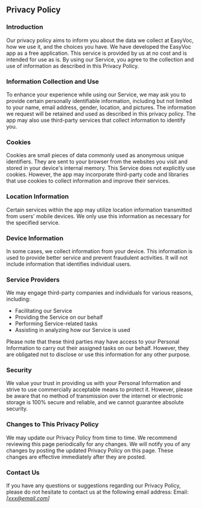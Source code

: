 Privacy Policy 
----------------

### Introduction
Our privacy policy aims to inform you about the data we collect at EasyVoc, how we use it, and the choices you have. We have developed the EasyVoc app as a free application. This service is provided by us at no cost and is intended for use as is. By using our Service, you agree to the collection and use of information as described in this Privacy Policy.

### Information Collection and Use
To enhance your experience while using our Service, we may ask you to provide certain personally identifiable information, including but not limited to your name, email address, gender, location, and pictures. The information we request will be retained and used as described in this privacy policy. The app may also use third-party services that collect information to identify you.

### Cookies
Cookies are small pieces of data commonly used as anonymous unique identifiers. They are sent to your browser from the websites you visit and stored in your device's internal memory. This Service does not explicitly use cookies. However, the app may incorporate third-party code and libraries that use cookies to collect information and improve their services.

### Location Information
Certain services within the app may utilize location information transmitted from users' mobile devices. We only use this information as necessary for the specified service.

### Device Information
In some cases, we collect information from your device. This information is used to provide better service and prevent fraudulent activities. It will not include information that identifies individual users.

### Service Providers
We may engage third-party companies and individuals for various reasons, including:
* Facilitating our Service
* Providing the Service on our behalf
* Performing Service-related tasks
* Assisting in analyzing how our Service is used

Please note that these third parties may have access to your Personal Information to carry out their assigned tasks on our behalf. However, they are obligated not to disclose or use this information for any other purpose.

### Security
We value your trust in providing us with your Personal Information and strive to use commercially acceptable means to protect it. However, please be aware that no method of transmission over the internet or electronic storage is 100% secure and reliable, and we cannot guarantee absolute security.

### Changes to This Privacy Policy
We may update our Privacy Policy from time to time. We recommend reviewing this page periodically for any changes. We will notify you of any changes by posting the updated Privacy Policy on this page. These changes are effective immediately after they are posted.

### Contact Us
If you have any questions or suggestions regarding our Privacy Policy, please do not hesitate to contact us at the following email address:
Email: *[xxx@email.com]*
